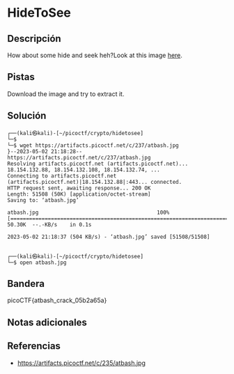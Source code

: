 # HideToSee

## Descripción

How about some hide and seek heh?Look at this image [here](https://artifacts.picoctf.net/c/235/atbash.jpg).

## Pistas

Download the image and try to extract it.

## Solución

```
┌──(kali㉿kali)-[~/picoctf/crypto/hidetosee]
└─$ 
└─$ wget https://artifacts.picoctf.net/c/237/atbash.jpg 
}--2023-05-02 21:18:28--  https://artifacts.picoctf.net/c/237/atbash.jpg
Resolving artifacts.picoctf.net (artifacts.picoctf.net)... 18.154.132.88, 18.154.132.108, 18.154.132.74, ...
Connecting to artifacts.picoctf.net (artifacts.picoctf.net)|18.154.132.88|:443... connected.
HTTP request sent, awaiting response... 200 OK
Length: 51508 (50K) [application/octet-stream]
Saving to: ‘atbash.jpg’

atbash.jpg                                      100%[======================================================================================================>]  50.30K  --.-KB/s    in 0.1s    

2023-05-02 21:18:37 (504 KB/s) - ‘atbash.jpg’ saved [51508/51508]

                                                                                        ┌──(kali㉿kali)-[~/picoctf/crypto/hidetosee]
└─$ open atbash.jpg
```

## Bandera

picoCTF{atbash_crack_05b2a65a}

## Notas adicionales



## Referencias
- https://artifacts.picoctf.net/c/235/atbash.jpg